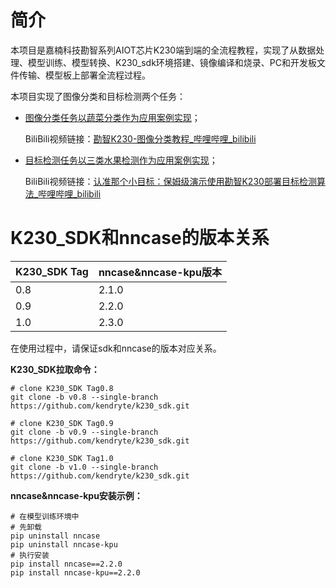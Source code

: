 # 简介
本项目是嘉楠科技勘智系列AIOT芯片K230端到端的全流程教程，实现了从数据处理、模型训练、模型转换、K230_sdk环境搭建、镜像编译和烧录、PC和开发板文件传输、模型板上部署全流程过程。

本项目实现了图像分类和目标检测两个任务：

- [图像分类任务以蔬菜分类作为应用案例实现](https://github.com/kendryte/K230_training_scripts/tree/main/end2end_cls_doc)；

  BiliBili视频链接：[勘智K230-图像分类教程_哔哩哔哩_bilibili](https://www.bilibili.com/video/BV1KG411R79A/?vd_source=f06c64cf853ec01c8ee44cf119abc7f0)

- [目标检测任务以三类水果检测作为应用案例实现](https://github.com/kendryte/K230_training_scripts/tree/main/end2end_det_doc)；

  BiliBili视频链接：[认准那个小目标：保姆级演示使用勘智K230部署目标检测算法_哔哩哔哩_bilibili](https://www.bilibili.com/video/BV18u41137sN/?vd_source=f06c64cf853ec01c8ee44cf119abc7f0)

# K230_SDK和nncase的版本关系

| K230_SDK Tag | nncase&nncase-kpu版本 |
| ------------ | --------------------- |
| 0.8          | 2.1.0                 |
| 0.9          | 2.2.0                 |
| 1.0          | 2.3.0                 |

在使用过程中，请保证sdk和nncase的版本对应关系。

**K230_SDK拉取命令：**

```
# clone K230_SDK Tag0.8
git clone -b v0.8 --single-branch  https://github.com/kendryte/k230_sdk.git

# clone K230_SDK Tag0.9
git clone -b v0.9 --single-branch  https://github.com/kendryte/k230_sdk.git

# clone K230_SDK Tag1.0
git clone -b v1.0 --single-branch  https://github.com/kendryte/k230_sdk.git

```

**nncase&nncase-kpu安装示例：**

```
# 在模型训练环境中
# 先卸载
pip uninstall nncase
pip uninstall nncase-kpu
# 执行安装
pip install nncase==2.2.0
pip install nncase-kpu==2.2.0
```

